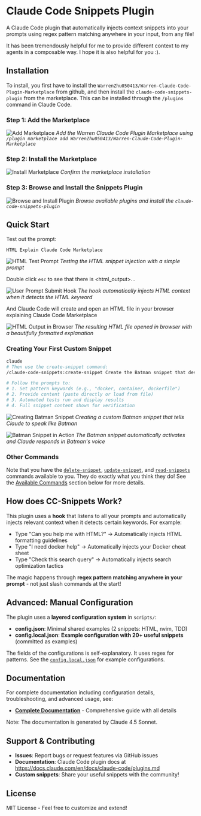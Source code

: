 # Claude Code Snippets Plugin

A Claude Code plugin that automatically injects context snippets into your prompts using regex pattern matching anywhere in your input, from any file!

It has been tremendously helpful for me to provide different context to my agents in a composable way. I hope it is also helpful for you :).

## Installation

To install, you first have to install the `WarrenZhu050413/Warren-Claude-Code-Plugin-Marketplace` from github, and then install the `claude-code-snippets-plugin` from the marketplace. This can be installed through the `/plugins` command in Claude Code.

### Step 1: Add the Marketplace

![Add Marketplace](static/1-AddMarketPlace.png)
*Add the Warren Claude Code Plugin Marketplace using `/plugin marketplace add WarrenZhu050413/Warren-Claude-Code-Plugin-Marketplace`*

### Step 2: Install the Marketplace

![Install Marketplace](static/2-InstallMarketplace.png)
*Confirm the marketplace installation*

### Step 3: Browse and Install the Snippets Plugin

![Browse and Install Plugin](static/3-BrowseAndInstallPlugins.png)
*Browse available plugins and install the `claude-code-snippets-plugin`*

## Quick Start

Test out the prompt:

```
HTML Explain Claude Code Marketplace
```

![HTML Test Prompt](static/4-HTMLTest.png)
*Testing the HTML snippet injection with a simple prompt*

Double click `esc` to see that there is <user-prompt-submit-hook><html_output>...

![User Prompt Submit Hook](static/5-UserPromptSubmitHTMLHoook.png)
*The hook automatically injects HTML context when it detects the HTML keyword*

And Claude Code will create and open an HTML file in your browser explaining Claude Code Marketplace

![HTML Output in Browser](static/6-MarketPlaceHTML.png)
*The resulting HTML file opened in browser with a beautifully formatted explanation*

### Creating Your First Custom Snippet

```bash
claude
# Then use the create-snippet command:
/claude-code-snippets:create-snippet Create the Batman snippet that describes how to speak like a batman and tells the agent to speak like batman

# Follow the prompts to:
# 1. Set pattern keywords (e.g., "docker, container, dockerfile")
# 2. Provide content (paste directly or load from file)
# 3. Automated tests run and display results
# 4. Full snippet content shown for verification
```

![Creating Batman Snippet](static/7-BatmanSnippetCreate.png)
*Creating a custom Batman snippet that tells Claude to speak like Batman*

![Batman Snippet in Action](static/8-BatmanSnippetContinue.png)
*The Batman snippet automatically activates and Claude responds in Batman's voice*

### Other Commands

Note that you have the [`delete-snippet`](commands/delete-snippet.md), [`update-snippet`](commands/update-snippet.md), and [`read-snippets`](commands/read-snippets.md) commands available to you. They do exactly what you think they do! See the [Available Commands](#available-commands) section below for more details.

## How does CC-Snippets Work?

This plugin uses a **hook** that listens to all your prompts and automatically injects relevant context when it detects certain keywords. For example:

- Type "Can you help me with HTML?" → Automatically injects HTML formatting guidelines
- Type "I need docker help" → Automatically injects your Docker cheat sheet
- Type "Check this search query" → Automatically injects search optimization tactics

The magic happens through **regex pattern matching anywhere in your prompt** - not just slash commands at the start!

## Advanced: Manual Configuration

The plugin uses a **layered configuration system** in `scripts/`:

- **config.json**: Minimal shared examples (2 snippets: HTML, nvim, TDD)
- **config.local.json**: **Example configuration with 20+ useful snippets** (committed as examples)

The fields of the configurations is self-explanatory. It uses regex for patterns. See the [`config.local.json`](scripts/config.local.json) for example configurations.

## Documentation

For complete documentation including configuration details, troubleshooting, and advanced usage, see:

- **[Complete Documentation](docs/DOCUMENTATION.md)** - Comprehensive guide with all details

Note: The documentation is generated by Claude 4.5 Sonnet.

## Support & Contributing

- **Issues**: Report bugs or request features via GitHub issues
- **Documentation**: Claude Code plugin docs at https://docs.claude.com/en/docs/claude-code/plugins.md
- **Custom snippets**: Share your useful snippets with the community!

## License

MIT License - Feel free to customize and extend!
